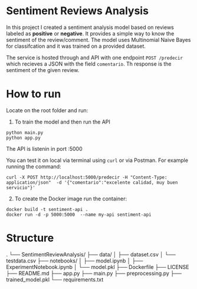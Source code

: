 # Sentiment Reviews Analysis
In this project I created a sentiment analysis model based on reviews labeled as **positive** or **negative**. It provides a simple way to know the sentiment of the review/comment. The model uses Multinomial Naive Bayes for classifcation and it was trained on a provided dataset.

The service is hosted through and API with one endpoint `POST /predecir` which recieves a JSON with the field `comentario`. Th response is the sentiment of the given review.

# How to run
Locate on the root folder and run:
1. To train the model and then run the API
```
python main.py
python app.py
```
The API is listenin in port :5000

You can test it on local via terminal using `curl` or via Postman. For example running the command:
```
curl -X POST http://localhost:5000/predecir -H "Content-Type: application/json"  -d '{"comentario":"excelente calidad, muy buen servicio"}'
```

2. To create the Docker image run the container:
```
docker build -t sentiment-api .
docker run -d -p 5000:5000  --name my-api sentiment-api
```


# Structure
.
└── SentimentReviewAnalysis/
    ├── data/
    │   ├── dataset.csv
    │   └── testdata.csv
    ├── notebooks/
    │   ├── model.ipynb
    │   ├── ExperimentNotebook.ipynb
    │   └── model.pkl
    ├── Dockerfile
    ├── LICENSE
    ├── README.md
    ├── app.py
    ├── main.py
    ├── preprocessing.py
    ├── trained_model.pkl
    └── requirements.txt

